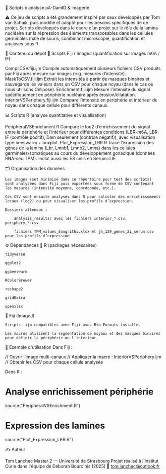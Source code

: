 🔬 Scripts d’analyse pA-DamID & imagerie

⚠️ Ce jeu de scripts a été grandement inspiré par ceux développés par Tom van Schaik, puis modifié et adapté pour les besoins spécifiques de ce projet.
Scripts développés dans le cadre d’un projet sur le rôle de la lamina nucléaire sur la répression des éléments transposables dans les cellules germinales mâle de souris, combinant microscopie, quantification et analyses sous R.

📁 Contenu du dépôt
🧪 Scripts Fiji / ImageJ (quantification sur images m6A / IF)

CompilCSV.fiji.ijm	Compile automatiquement plusieurs fichiers CSV produits par Fiji après mesure sur images (e.g. mesures d’intensité).
MaskToCSV.fiji.ijm	Extrait les intensités à partir de masques binaires et sauvegarde les valeurs dans un CSV pour chaque noyau (dans le cas où nous utilisons Cellpose). 
Enrichment.fiji.ijm	Mesure l’intensité du signal spécifiquement en périphérie nucléaire après érosion/dilatation.
InteriorVSPeriphery.fiji.ijm	Compare l’intensité en périphérie et intérieur du noyau dans chaque cellule pour différents canaux.

📊 Scripts R (analyse quantitative et visualisation)

PeripheralVSEnrichment.R	Compare le log2 d’enrichissement du signal entre la périphérie et l’intérieur pour différentes conditions (LBR-m6A, LBR-IF (contrôle positif), Dam seulement (contrôle négatif)), avec visualisation type beeswarm + boxplot.
Plot_Expression_LBR.R	Trace l’expression des gènes de la lamina (Lbr, Lmnb1, Lmnb2, Lmna) dans les cellules germinales/somatiques au cours du développement gonadique (données RNA-seq TPM). Inclut aussi les ES cells en Serum+LIF.

🗂 Organisation des données

    Les images (set minimisé dans ce répertoire pour test des scripts) sont analysées dans Fiji puis exportées sous forme de CSV contenant les mesures (intensité moyenne, coordonnée, etc.).

    Ces CSV sont ensuite analysés dans R pour calculer des enrichissements locaux (log2) ou pour visualiser les profils d’expression.

    Dossiers attendus :

        analysis_results/ avec les fichiers interior_*.csv, periphery_*.csv

        fichiers TPM_values_Sangrithi.xlsx et jh_129_genes_2i_serum.csv pour les profils d’expression

⚙️ Dépendances
🧬 R (packages nécessaires)

    tidyverse

    ggplot2

    ggbeeswarm

    RColorBrewer

    reshape2

    gridExtra

    openxlsx

🧫 Fiji (ImageJ)

    Scripts .ijm compatibles avec Fiji avec Bio-Formats installé.

    Les macros utilisent la segmentation de noyaux et des masques binaires pour définir la périphérie ou l’intérieur.

🔧 Exemple d'utilisation
Dans Fiji :

// Ouvrir l’image multi-canaux
// Appliquer la macro : InteriorVSPeriphery.ijm
// Obtenir les CSV pour chaque cellule analysée

Dans R :

# Analyse enrichissement périphérie
source("PeripheralVSEnrichment.R")

# Expression des lamines
source("Plot_Expression_LBR.R")

✍️ Auteur

Tom Lanchec
Master 2 — Université de Strasbourg
Projet réalisé à l’Institut Curie dans l'équipe de Déborah Bourc'his (2025)
📧 tom.lanchec@outlook.fr

